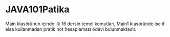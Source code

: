 # JAVA101Patika
Main klasörünün içinde ilk 16 dersin temel komutları,
Main1 klasöründe ise if else kullanmadan pratik not hesaplaması ödevi bulunmaktadır.
